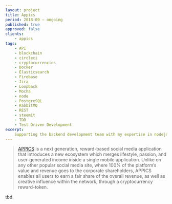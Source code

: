 ```yaml
---
layout: project
title: Appics
period: 2018-09 – ongoing
published: true
approved: false
clients:
    - appics
tags:
    - API
    - blockchain
    - circleci
    - cryptocurrencies
    - Docker
    - Elasticsearch
    - Firebase
    - Jira
    - Loopback
    - Mocha
    - node
    - PostgreSQL
    - RabbitMQ
    - REST
    - steemit
    - TDD
    - Test Driven Development
excerpt:
    Supporting the backend development team with my expertise in nodejs and rest-api development. tbd.
---
```

> [APPICS](https://appics.com/) is a next generation, reward-based social media application that introduces a new ecosystem which merges lifestyle, passion, and user-generated income inside a single mobile application. Unlike on any other popular social media site, where 100% of the platform’s value and revenue goes to the corporate shareholders, APPICS enables all users to earn a fair share of the overall revenue, as well as creative influence within the network, through a cryptocurrency reward-token.

tbd.
